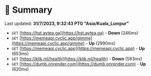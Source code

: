 # 📖 Summary
Last updated: **31/7/2023, 9:32:43 PTG "Asia/Kuala_Lumpur"**

- `GET` [https://hst.aytea.ga](https://hst.aytea.ga) - **Down** (246ms)
- `GET` [https://memeapi.cyclic.app/gimme](https://memeapi.cyclic.app/gimme) - **Up** (2990ms)
- `GET` [https://memeapi.cyclic.app](https://memeapi.cyclic.app) - **Up** (653ms)
- `GET` [https://klik.ml/health](https://klik.ml/health) - **Down** (583ms)
- `GET` [https://dumb.onrender.com](https://dumb.onrender.com) - **Up** (620ms)
